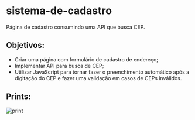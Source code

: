 # sistema-de-cadastro
  Página de cadastro consumindo uma API que busca CEP.
  
 ## Objetivos:
 
  - Criar uma página com formulário de cadastro de endereço;
  - Implementar API para busca de CEP;
  - Utilizar JavaScript para tornar fazer o preenchimento automático após a digitação do CEP e fazer uma validação em casos de CEPs inválidos.
  
 ## Prints:
 
  
  ![print](https://user-images.githubusercontent.com/115817581/208010217-d5f7fdaf-5840-4cb8-a7e0-3c631d69b58d.png)
